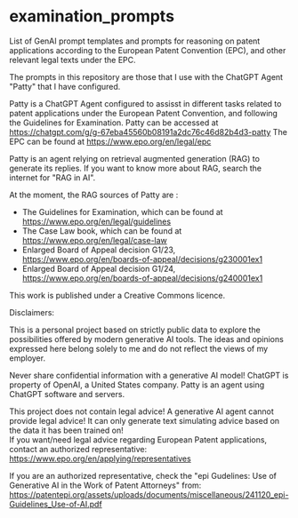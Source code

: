 # examination_prompts
List of GenAI prompt templates and prompts for reasoning on patent applications according to the European Patent Convention (EPC), and other relevant legal texts under the EPC.

The prompts in this repository are those that I use with the ChatGPT Agent "Patty" that I have configured.

Patty is a ChatGPT Agent configured to assisst in different tasks related to patent applications under the European Patent Convention, and following the Guidelines for Examination.
Patty can be accessed at https://chatgpt.com/g/g-67eba45560b08191a2dc76c46d82b4d3-patty
The EPC can be found at https://www.epo.org/en/legal/epc

Patty is an agent relying on retrieval augmented generation (RAG) to generate its replies. If you want to know more about RAG, search the internet for "RAG in AI".

At the moment, the RAG sources of Patty are :
- The Guidelines for Examination, which can be found at https://www.epo.org/en/legal/guidelines
- The Case Law book, which can be found at https://www.epo.org/en/legal/case-law
- Enlarged Board of Appeal decision G1/23, https://www.epo.org/en/boards-of-appeal/decisions/g230001ex1
- Enlarged Board of Appeal decision G1/24, https://www.epo.org/en/boards-of-appeal/decisions/g240001ex1

This work is published under a Creative Commons licence.

Disclaimers:

This is a personal project based on strictly public data to explore the possibilities offered by modern generative AI tools.
The ideas and opinions expressed here belong solely to me and do not reflect the views of my employer.

Never share confidential information with a generative AI model! 
ChatGPT is property of OpenAI, a United States company.
Patty is an agent using ChatGPT software and servers.

This project does not contain legal advice! 
A generative AI agent cannot provide legal advice! It can only generate text simulating advice based on the data it has been trained on!  
If you want/need legal advice regarding European Patent applications, contact an authorized representative: https://www.epo.org/en/applying/representatives

If you are an authorized representative, check the "epi Gudelines: Use of Generative AI in the Work of Patent Attorneys" from: https://patentepi.org/assets/uploads/documents/miscellaneous/241120_epi-Guidelines_Use-of-AI.pdf
